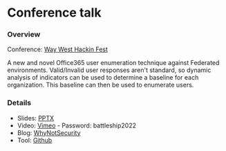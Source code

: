 # Conference talk

### Overview

Conference: [Way West Hackin Fest](https://wildwesthackinfest.com/way-west/)

A new and novel Office365 user enumeration technique against Federated environments. Valid/Invalid user responses aren't standard, so dynamic analysis of indicators can be used to determine a baseline for each organization. This baseline can then be used to enumerate users.

### Details

- Slides: [PPTX](Office365_Correlated_User_Enum.pptx)
- Video: [Vimeo](https://vimeo.com/showcase/9606366/video/730342097) - Password: battleship2022
- Blog: [WhyNotSecurity](https://whynotsecurity.com/blog/o365fedenum/)
- Tool: [Github](https://github.com/knavesec/o365fedenum)
